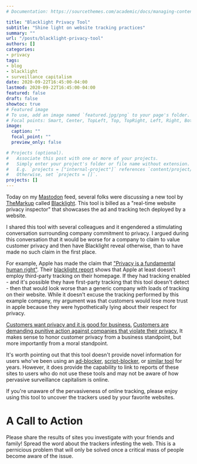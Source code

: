 ```yaml
---
# Documentation: https://sourcethemes.com/academic/docs/managing-content/

title: "Blacklight Privacy Tool"
subtitle: "Shine light on website tracking practices"
summary: ""
url: "/posts/blacklight-privacy-tool"
authors: []
categories: 
- privacy
tags: 
- blog
- blacklight
- surveillance capitalism
date: 2020-09-22T16:45:00-04:00
lastmod: 2020-09-22T16:45:00-04:00
featured: false
draft: false
showtoc: true
# Featured image
# To use, add an image named `featured.jpg/png` to your page's folder.
# Focal points: Smart, Center, TopLeft, Top, TopRight, Left, Right, BottomLeft, Bottom, BottomRight.
image:
  caption: ""
  focal_point: ""
  preview_only: false

# Projects (optional).
#   Associate this post with one or more of your projects.
#   Simply enter your project's folder or file name without extension.
#   E.g. `projects = ["internal-project"]` references `content/project/deep-learning/index.md`.
#   Otherwise, set `projects = []`.
projects: []
---
```


Today on my [Mastodon][fosstodon] feed, several folks were discussing a new tool
by [TheMarkup][themarkup] called [Blacklight][blacklight]. This tool is billed
as a "real-time website privacy inspector" that showcases the ad and tracking
tech deployed by a website. 

I shared this tool with several colleagues and it engendered a stimulating
conversation surrounding company commitment to privacy. I argued during this
conversation that it would be worse for a company to claim to value
customer privacy and then have Blacklight reveal otherwise, than to have made no
such claim in the first place. 

For example, Apple has made the claim that ["Privacy is a fundamental human
right"][appleprivacy]. Their [blacklight report][appleblacklight] shows that
Apple at least doesn't employ third-party tracking on their homepage. If they
had tracking enabled - and it's possible they have first-party tracking that
this tool doesn't detect - then that would look worse than a generic company
with loads of tracking on their website. While it doesn't excuse the tracking
performed by this example company, my argument was that customers would lose
more trust in apple because they were hypothetically lying about their respect
for privacy.

[Customers want privacy and it is good for business.][forbes] [Customers are
demanding punitive action against companies that violate their
privacy.][bloomberg] It makes sense to honor customer privacy from a business
standpoint, but more importantly from a moral standpoint.

It's worth pointing out that this tool doesn't provide novel information for
users who've been using an [ad-blocker][ublock], [script-blocker][noscript], or
[similar tool][umatrix] for years. However, it does provide the capability to
link to reports of these sites to users who do not use these tools and may not
be aware of how pervasive surveillance capitalism is online.

If you're unaware of the pervasiveness of online tracking, please enjoy using
this tool to uncover the trackers used by your favorite websites. 

# A Call to Action

Please share the results of sites you investigate with your friends and family!
Spread the word about the trackers infesting the web. This is a pernicious
problem that will only be solved once a critical mass of people become aware of
the issue.


[fosstodon]: https://fosstodon.org
[themarkup]: https://themarkup.org
[blacklight]: https://themarkup.org/blacklight/
[appleprivacy]: https://www.apple.com/privacy/
[appleblacklight]: https://themarkup.org/blacklight/?url=apple.com
[forbes]: https://web.archive.org/web/20200623171357if_/https://www.forbes.com/sites/blakemorgan/2020/06/22/50-stats-showing-why-companies-need-to-prioritize-consumer-privacy/#129c188837f6
[bloomberg]: https://web.archive.org/web/20200920073339/https://www.bloomberg.com/news/articles/2020-09-18/facebook-accused-of-watching-instagram-users-through-cameras
[ublock]: https://github.com/gorhill/ublock
[noscript]: https://noscript.net/
[umatrix]: https://github.com/gorhill/umatrix
